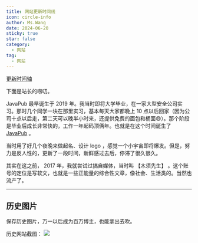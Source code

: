 ```yaml
---
title: 网站更新时间线
icon: circle-info
author: Ms.Wang
date: 2024-06-20
sticky: true
star: false
category:
  - 网站
tag:
  - 网站
---
```





[更新时间轴](/timeline/)



下面是站长的唠叨。


JavaPub 最早诞生于 2019 年。我当时即将大学毕业，在一家大型安全公司实习。那时几个同学一块在那里实习，基本每天大家都晚上 10 点以后回家（因为公司十点以后走，第二天可以晚半小时来，还提供免费的面包和桶面😄）。那个阶段是毕业后成长非常快的，工作一年起码顶俩年。也就是在这个时间诞生了 [JavaPub](http://javapub.net.cn) 。

当时用了好几个夜晚来做起名、设计 logo ，感觉一个小宇宙即将爆发。但是，努力是反人性的，更新了一段时间，新鲜感过去后，停滞了很久很久。

其实在这之前， 2017 年，我就尝试过搞自媒体，当时叫 【木须先生】 。这个账号的定位是写软文，也就是一些正能量的综合性文章，像社会、生活类的。当然也流产了。


---






## 历史图片


保存历史图片，万一以后成为百万博主，也能拿出去吹。


历史网站截图： ![](https://javapub-common-oss.oss-cn-beijing.aliyuncs.com/javapub/202406031449095.png)





